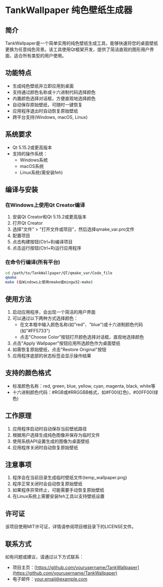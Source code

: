 # TankWallpaper 纯色壁纸生成器

## 简介

TankWallpaper是一个简单实用的纯色壁纸生成工具，能够快速将您的桌面壁纸更换为任意纯色背景。该工具使用Qt框架开发，提供了简洁直观的图形用户界面，适合所有类型的用户使用。

## 功能特点

- 生成纯色壁纸并立即应用到桌面
- 支持通过颜色名称或十六进制代码选择颜色
- 内置颜色选择对话框，方便直观地选择颜色
- 自动保存原始壁纸，可随时一键恢复
- 应用程序退出时自动恢复原始壁纸
- 跨平台支持(Windows, macOS, Linux)

## 系统要求

- Qt 5.15.2或更高版本
- 支持的操作系统：
  - Windows系统
  - macOS系统
  - Linux系统(需安装feh)

## 编译与安装

### 在Windows上使用Qt Creator编译

1. 安装Qt Creator和Qt 5.15.2或更高版本
2. 打开Qt Creator
3. 选择"文件" > "打开文件或项目"，然后选择qmake_var.pro文件
4. 配置项目
5. 点击构建按钮(Ctrl+B)编译项目
6. 点击运行按钮(Ctrl+R)运行应用程序

### 在命令行编译(所有平台)

```bash
cd /path/to/TankWallpaper/QT/qmake_var/Code_file
qmake
make (在Windows上使用nmake或mingw32-make)
```

## 使用方法

1. 启动应用程序，会出现一个简洁的用户界面
2. 可以通过以下两种方式选择颜色：
   - 在文本框中输入颜色名称(如"red"、"blue")或十六进制颜色代码(如"#FF5733")
   - 点击"Choose Color"按钮打开颜色选择对话框，直观地选择颜色
3. 点击"Apply Wallpaper"按钮应用所选颜色作为桌面壁纸
4. 如需恢复原始壁纸，点击"Restore Original"按钮
5. 应用程序底部的状态标签会显示操作结果

## 支持的颜色格式

- 标准颜色名称：red, green, blue, yellow, cyan, magenta, black, white等
- 十六进制颜色代码：#RGB或#RRGGBB格式，如#F00(红色)，#00FF00(绿色)

## 工作原理

1. 应用程序启动时自动保存当前壁纸路径
2. 根据用户选择生成纯色图像并保存为临时文件
3. 使用系统API设置生成的图像为桌面壁纸
4. 应用程序关闭时自动恢复原始壁纸

## 注意事项

1. 程序会在当前目录生成临时壁纸文件(temp_wallpaper.png)
2. 程序正常关闭时会自动恢复原始壁纸
3. 如果程序异常终止，可能需要手动恢复原始壁纸
4. 在Linux系统上需要安装feh工具以支持壁纸设置

## 许可证

该项目使用MIT许可证，详情请参阅项目根目录下的LICENSE文件。

## 联系方式

如有问题或建议，请通过以下方式联系：

- 项目主页：[https://github.com/yourusername/TankWallpaper](https://github.com/yourusername/TankWallpaper)
- 电子邮件：your.email@example.com